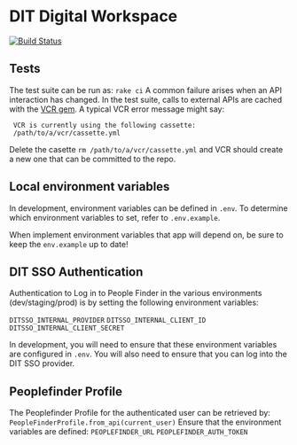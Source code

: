 # DIT Digital Workspace

[![Build Status](https://travis-ci.org/uktrade/digital-workspace.png?branch=master)](https://travis-ci.org/uktrade/digital-workspace)

## Tests
The test suite can be run as:
`rake ci`
A common failure arises when an API interaction has changed. In the test suite, calls to external APIs are cached with the [VCR gem](https://github.com/vcr/vcr).
A typical VCR error message might say:
```
 VCR is currently using the following cassette:
 /path/to/a/vcr/cassette.yml
```
Delete the casette `rm /path/to/a/vcr/cassette.yml` and VCR should create a new one that can be committed to the repo.

## Local environment variables

In development, environment variables can be defined in `.env`. To determine which environment variables to set, refer to `.env.example`.

When implement environment variables that app will depend on, be sure to keep the `env.example` up to date!

## DIT SSO Authentication

Authentication to Log in to People Finder in the various environments (dev/staging/prod) is by setting the following environment variables:

`DITSSO_INTERNAL_PROVIDER`
`DITSSO_INTERNAL_CLIENT_ID`
`DITSSO_INTERNAL_CLIENT_SECRET`

In development, you will need to ensure that these environment variables are configured in `.env`. You will also need to ensure that you can log into the DIT SSO provider.

## Peoplefinder Profile
The Peoplefinder Profile for the authenticated user can be retrieved by:
`PeopleFinderProfile.from_api(current_user)`
Ensure that the environment variables are defined:
`PEOPLEFINDER_URL`
`PEOPLEFINDER_AUTH_TOKEN`
